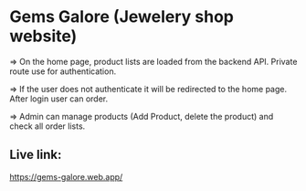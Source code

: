 # Gems Galore (Jewelery shop website)

=> On the home page, product lists are loaded from the backend API. Private route use for authentication.

=> If the user does not authenticate it will be redirected to the home page. After login user can order.

=> Admin can manage products (Add Product, delete the product) and check all order lists.

## Live link:

https://gems-galore.web.app/

